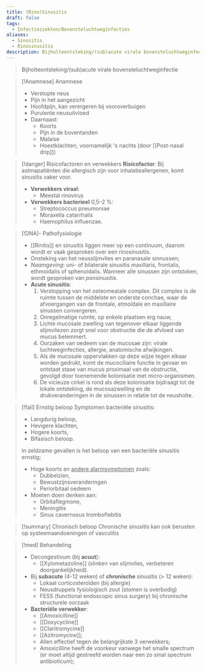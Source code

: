 ```yaml
---
title: (Rino)Sinusitis
draft: false
tags:
  - Infectieziekten/Bovensteluchtweginfecties
aliases:
  - Sinusitis
  - Rinosinusitis
description: Bijholteontsteking/(sub)acute virale bovensteluchtweginfectie
---
```




> Bijholteontsteking/(sub)acute virale bovensteluchtweginfectie

> [!Anamnese] Anamnese
> - Verstopte neus
> - Pijn in het aangezicht
> - Hoofdpijn, kan verergeren bij vooroverbuigen
> - Purulente neusuitvloed
> - Daarnaast: 
> 	- Koorts
> 	- Pijn in de boventanden
> 	- Malaise
> 	- Hoestklachten, voornamelijk 's nachts (door [[Post-nasal drip]])

> [!danger] Risicofactoren en verwekkers
> **Risicofactor**: Bij astmapatiënten die allergisch zijn voor inhalatieallergenen, komt sinusitis vaker voor.
> - **Verwekkers viraal**:
> 	- Meestal rinovirus
> - **Verwekkers bacterieel** 0,5–2 %:
> 	- Streptococcus pneumoniae
> 	- Moraxella catarrhalis
> 	- Haemophilus influenzae.
> 

> [!DNA]- Pathofysiologie
> - [[Rinitis]] en sinusitis liggen meer op een continuum, daarom wordt er vaak gesproken over een rinosinusitis.
> - Onsteking van het neusslijmvlies en paranasale sinnussen;
> - *Naamgeving*: uni- of bilaterale sinusitis maxillaris, frontalis, ethmoidalis of sphenoidalis. Wanneer alle sinussen zijn ontstoken, wordt gesproken van *pansinusitis*.
> - **Acute sinusitis**: 
> 	 1. Verstopping van het osteomeatale complex. Dit complex is de ruimte tussen de middelste en onderste conchae, waar de afvoergangen van de frontale, etmoïdale en maxillaire sinussen convergeren. 
> 	 2. Onregelmatige ruimte, op enkele plaatsen erg nauw, 
> 	 3. Lichte mucosale zwelling van tegenover elkaar liggende slijmvliezen zorgt snel voor obstructie die de afvloed van mucus belemmert. 
> 	 4. Oorzaken van oedeem van de mucosae zijn: virale luchtweginfecties, allergie, anatomische afwijkingen. 
> 	 5. Als de mucosale oppervlakken op deze wijze tegen elkaar worden gedrukt, komt de mucociliaire functie in gevaar en ontstaat stase van mucus proximaal van de obstructie, gevolgd door toenemende kolonisatie met micro-organismen. 
> 	 6. De vicieuze cirkel is rond als deze kolonisatie bijdraagt tot de lokale ontsteking, de mucosazwelling en de drukveranderingen in de sinussen in relatie tot de neusholte.


> [!fail] Ernstig beloop
> Symptomen bacteriële sinusitis:
> - Langdurig beloop, 
> - Hevigere klachten, 
> - Hogere koorts,  
> - Bifasisch beloop.
> 
> In zeldzame gevallen is het beloop van een bacteriële sinusitis ernstig; 
> - Hoge koorts en <u>andere alarmsymptomen</u> zoals: 
> 	- Dubbelzien, 
> 	- Bewustzijnsveranderingen 
> 	- Periorbitaal oedeem 
> - Moeten doen denken aan:
> 	- Orbitaflegmone, 
> 	- Meningitis
> 	- Sinus cavernosus tromboflebitis

> [!summary] Chronisch beloop
> Chronische sinusitis kan ook berusten op systeemaandoeningen of vasculitis

> [!med] Behandeling
> - Decongestivum (bij **acuut**): 
> 	- [[Xylometazoline]] (slinken van slijmvlies, verbeteren doorgankelijkheid).
> - Bij **subacute** (4-12 weken) of **chronische** sinusitis (> 12 weken): 
> 	- Lokaal corticosteroïden (bij allergie)
> 	- Neusdruppels fysiologisch zout (stomen is overbodig)
> 	- FESS (functional endoscopic sinus surgery) bij chronische structurele oorzaak 
> - **Bacteriële verwekker**: 
> 	- [[Amoxicilline]]
> 	- [[Doxycycline]]
> 	- [[Claritromycine]]
> 	- [[Azitromycine]]; 
> 	- Allen effectief tegen de belangrijkste 3 verwekkers; 
> 	- Amoxicilline heeft de voorkeur vanwege het smalle spectrum (er moet altijd gestreefd worden naar een zo smal spectrum antibioticum);


